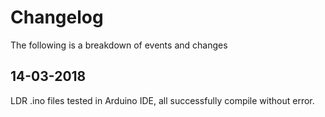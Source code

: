 # Changelog
The following is a breakdown of events and changes

## 14-03-2018
LDR .ino files tested in Arduino IDE, all successfully compile without error.
